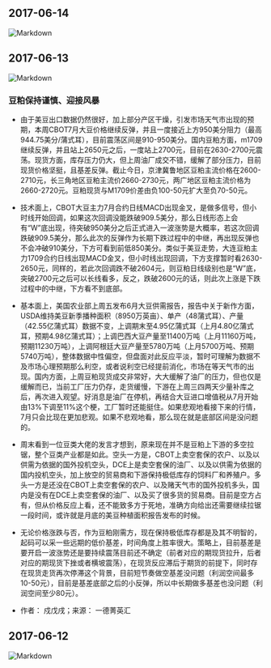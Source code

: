 ## 2017-06-14
![Markdown](http://i1.buimg.com/1949/386a9431759b4212.jpg)
## 2017-06-13
![Markdown](http://i2.muimg.com/591986/05a65fb2525345da.jpg)
<br/>
### 豆粕保持谨慎、迎接风暴
- 由于美豆出口数据仍然很好，加上部分产区干燥，引发市场天气市出现的预期，本周CBOT7月大豆价格继续反弹，并且一度接近上方950美分阻力（最高944.75美分/蒲式耳），目前震荡区间是910-950美分。国内豆粕方面，m1709继续反弹，并且站上2650元之后，一度站上2700元，目前在2630-2700元震荡。现货方面，库存压力仍大，但上周油厂成交不错，缓解了部分压力，目前现货价格坚挺，且基差反弹。截止今日，京津冀鲁地区豆粕主流价格在2600-2710元，长三角地区豆粕主流价2660-2730元，两广地区豆粕主流价格为2660-2720元。豆粕现货与M1709价差由负100-50元扩大至负70-50元。

- 技术面上，CBOT大豆主力7月合约日线MACD出现金叉，是做多信号，但小时线开始回调，如果这次回调没能跌破909.5美分，那么日线形态上会有“W”底出现，待突破950美分之后正式进入一波涨势是大概率，若这次回调跌破909.5美分，那么此次的反弹作为长期下跌过程中的中继，再出现反弹也不会冲破910美分，下方可看到前低850美分。类似于美豆走势，大连豆粕主力1709合约日线出现MACD金叉，但小时线出现回调，下方支撑暂时看2630-2650元，同样的，若此次回调跌不破2604元，则豆粕日线级别也是“W”底，突破2700元之后可以长线看多，反之，跌破2600元的话，则此次上涨是下跌过程中的中继，下方看不到底部。

- 基本面上，美国农业部上周五发布6月大豆供需报告，报告中关于新作方面，USDA维持美豆新季播种面积（8950万英亩）、单产（48蒲式耳）、产量（42.55亿蒲式耳）数据不变，上调期末至4.95亿蒲式耳（上月4.80亿蒲式耳，预期4.98亿蒲式耳）；上调巴西大豆产量至11400万吨（上月11160万吨，预期11230万吨），上调阿根廷大豆产量至5780万吨（上月5700万吨、预期5740万吨），整体数据中性偏空，但盘面对此反应平淡，暂时可理解为数据不及市场心理预期那么利空，或者说利空已经提前消化，市场在等天气市的出现。国内方面，上周豆粕现货成交非常好，大大缓解了油厂的压力，但也仅是缓解而已，当前工厂压力仍存，走货缓慢，下游在上周三四两天少量补库之后，再次进入观望。好消息是油厂在停机，再结合大豆进口增值税从7月开始由13%下调至11%这个梗，工厂暂时还能挺住。如果悲观地看接下来的行情，7月只会比现在更加悲观。如果不悲观地看，那么现在就是底部区间是没问题的。

- 周末看到一位豆类大佬的发言才想到，原来现在并不是豆粕上下游的多空拉锯，整个豆类产业都是如此。空头一方是，CBOT上卖空套保的农户、以及以供需为依据的国外投机空头，DCE上是卖空套保的油厂、以及以供需为依据的国内投机空头，加上放空的贸易商和下游保持极低库存的饲料厂和养殖户。多头一方是还没在CBOT上卖空套保的农户、以及赌天气市的国外投机多头，国内是没有在DCE上卖空套保的油厂、以及买了很多货的贸易商。目前是空方占有，但从价格反应上看，还不能致多方于死地，准确方向给出还需要继续拉锯一段时间，或许就是月底的美豆种植面积报告发布的时候。

- 无论价格涨跌与否，作为豆粕刚需方，现在保持极低库存都是及其不明智的，起码可以采一些远期的低价基差，时间角度上胜率很大。策略上，目前基差是要开启一波涨势还是要持续震荡目前还不确定（前者对应的期现货拉升，后者对应的期现货下挫或者横坡震荡），在现货反应滞后于期货的前提下，同时存在现货走货再次停滞这个背景，目前短节奏做空基差没问题（利润空间最多10-50元），目前是基差底部之后的小反弹，所以中长期做多基差也没问题（利润空间至少80元）。

- 作者： 戍戊戌；来源： 一德菁英汇
## 2017-06-12
![Markdown](http://i1.buimg.com/591986/b2606093bf2008f0.png)

